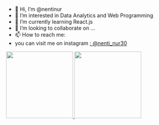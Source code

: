 - 👋 Hi, I’m @nentinur
- 👀 I’m interested in Data Analytics and Web Programming
- 🌱 I’m currently learning React.js
- 💞️ I’m looking to collaborate on ...
- 📫 How to reach me:
- you can visit me on instagram [: @nenti_nur30](https://instagram.com/nenti_nur30/)

<!---
nentinur/nentinur is a ✨ special ✨ repository because its `README.md` (this file) appears on your GitHub profile.
You can click the Preview link to take a look at your changes.
--->
<p align="left">
<a href="https://github.com/gilangadhan">
  <img height="180em" src="https://github-readme-stats-eight-theta.vercel.app/api?username=nentinur&show_icons=true&theme=algolia&include_all_commits=true&count_private=true"/>
  <img height="180em" src="https://github-readme-stats-eight-theta.vercel.app/api/top-langs/?username=nentinur&layout=compact&langs_count=8&theme=algolia"/>
</a>
</p>
